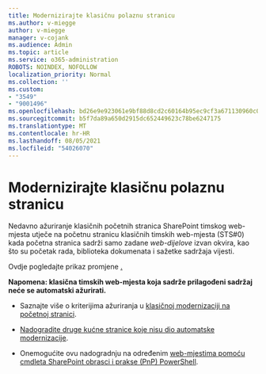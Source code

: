 ```yaml
---
title: Modernizirajte klasičnu polaznu stranicu
ms.author: v-miegge
author: v-miegge
manager: v-cojank
ms.audience: Admin
ms.topic: article
ms.service: o365-administration
ROBOTS: NOINDEX, NOFOLLOW
localization_priority: Normal
ms.collection: ''
ms.custom:
- "3549"
- "9001496"
ms.openlocfilehash: bd26e9e923061e9bf88d8cd2c60164b95ec9cf3a671130960c0412e3f31acbaf
ms.sourcegitcommit: b5f7da89a650d2915dc652449623c78be6247175
ms.translationtype: MT
ms.contentlocale: hr-HR
ms.lasthandoff: 08/05/2021
ms.locfileid: "54026070"
---
```

# <a name="modernize-the-classic-home-page"></a>Modernizirajte klasičnu polaznu stranicu

Nedavno ažuriranje klasičnih početnih stranica SharePoint timskog web-mjesta utječe na početnu stranicu klasičnih timskih web-mjesta (STS#0) kada početna stranica sadrži samo zadane *web-dijelove* izvan okvira, kao što su početak rada, biblioteka dokumenata i sažetke sadržaja vijesti.

Ovdje pogledajte prikaz promjene [.](https://docs.microsoft.com/sharepoint/sharepointonline/media/homepage-upgrade-gif.gif) 

**Napomena: klasična timskih web-mjesta koja sadrže prilagođeni sadržaj neće se automatski ažurirati.**

* Saznajte više o kriterijima ažuriranja u [klasičnoj modernizaciji na početnoj stranici](https://docs.microsoft.com/sharepoint/disable-auto-modernization-classic-home-pages#why-update-classic-team-site-home-pages-to-modern).

* [Nadogradite druge kućne stranice koje nisu dio automatske modernizacije](https://docs.microsoft.com/sharepoint/dev/transform/modernize-userinterface-site-pages).

* Onemogućite ovu nadogradnju na određenim [web-mjestima pomoću cmdleta SharePoint obrasci i prakse (PnP) PowerShell](https://docs.microsoft.com/powershell/sharepoint/sharepoint-pnp/sharepoint-pnp-cmdlets).
